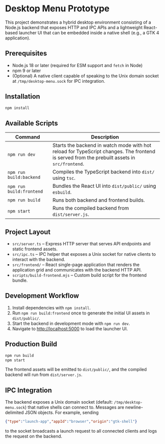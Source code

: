 # Desktop Menu Prototype

This project demonstrates a hybrid desktop environment consisting of a Node.js backend that exposes HTTP and IPC APIs and a lightweight React-based launcher UI that can be embedded inside a native shell (e.g., a GTK 4 application).

## Prerequisites

- Node.js 18 or later (required for ESM support and `fetch` in Node)
- npm 9 or later
- (Optional) A native client capable of speaking to the Unix domain socket at `/tmp/desktop-menu.sock` for IPC integration.

## Installation

```bash
npm install
```

## Available Scripts

| Command | Description |
| --- | --- |
| `npm run dev` | Starts the backend in watch mode with hot reload for TypeScript changes. The frontend is served from the prebuilt assets in `src/frontend`. |
| `npm run build:backend` | Compiles the TypeScript backend into `dist/` using `tsc`. |
| `npm run build:frontend` | Bundles the React UI into `dist/public/` using `esbuild`. |
| `npm run build` | Runs both backend and frontend builds. |
| `npm start` | Runs the compiled backend from `dist/server.js`. |

## Project Layout

- `src/server.ts` – Express HTTP server that serves API endpoints and static frontend assets.
- `src/ipc.ts` – IPC helper that exposes a Unix socket for native clients to interact with the backend.
- `src/frontend/` – React single-page application that renders the application grid and communicates with the backend HTTP API.
- `scripts/build-frontend.mjs` – Custom build script for the frontend bundle.

## Development Workflow

1. Install dependencies with `npm install`.
2. Run `npm run build:frontend` once to generate the initial UI assets in `dist/public/`.
3. Start the backend in development mode with `npm run dev`.
4. Navigate to [http://localhost:5000](http://localhost:5000) to load the launcher UI.

## Production Build

```bash
npm run build
npm start
```

The frontend assets will be emitted to `dist/public/`, and the compiled backend will run from `dist/server.js`.

## IPC Integration

The backend exposes a Unix domain socket (default: `/tmp/desktop-menu.sock`) that native shells can connect to. Messages are newline-delimited JSON objects. For example, sending

```json
{"type":"launch-app","appId":"browser","origin":"gtk-shell"}
```

to the socket broadcasts a launch request to all connected clients and logs the request on the backend.

